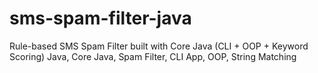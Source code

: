 # sms-spam-filter-java
Rule-based SMS Spam Filter built with Core Java (CLI + OOP + Keyword Scoring) Java, Core Java, Spam Filter, CLI App, OOP, String Matching
